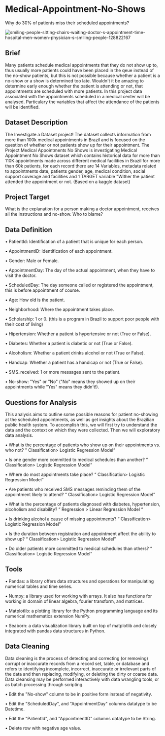 # Medical-Appointment-No-Shows
Why do 30% of patients miss their scheduled appointments?


![smiling-people-sitting-chairs-waiting-doctor-s-appointment-time-hospital-men-women-physician-s-smiling-people-128822167](https://user-images.githubusercontent.com/43109841/136189062-f12e5ee9-263d-4e89-b880-7d490a880175.jpeg)


## Brief 
Many patients schedule medical appointments that they do not show up to, thus usually more patients could have been placed in the qeue instead of the no-show patients, but this is not possible because whether a patient is a no-show or a show is determined too late. Wouldn't it be amazing to determine early enough whether the patient is attending or not, that appointments are scheduled with more patients. In this project data associated with the appointments scheduled in a medical center will be analysed. Particulary the variables that affect the attendance of the patients will be identified.

## Dataset Description
The Investigate a Dataset project! The dataset collects information from more than 100k medical appointments in Brazil and is focused on the question of whether or not patients show up for their appointment. The Project Medical Appointments No Shows is investigating Medical Appointment No Shows dataset which contains historical data for more than 110K appointments made across different medical facilities in Brazil for more than 60k patients, for each record there are 14 Variables, metadata related to appointments date, patients gender, age, medical condition, social support coverage and facilities and 1 TARGET variable "Wither the patient attended the appointment or not. (Based on a kaggle dataset)

## Project Target
What is the explanation for a person making a doctor appointment, receives all the instructions and no-show. Who to blame?

## Data Definition
•	PatientId: Identification of a patient that is unique for each person.

•	AppointmentID: Identification of each appointment.

•	Gender: Male or Female.

•	AppointmentDay: The day of the actual appointment, when they have to visit the doctor.

•	ScheduledDay: The day someone called or registered the appointment, this is before appointment of course.

•	Age: How old is the patient.

•	Neighborhood: Where the appointment takes place.

•	Scholarship: 1 or 0. (this is a program in Brazil to support poor people with their cost of living)

•	Hipertension: Whether a patient is hypertensive or not (True or False).

•	Diabetes: Whether a patient is diabetic or not (True or False).

•	Alcoholism: Whether a patient drinks alcohol or not (True or False).

•	Handcap: Whether a patient has a handicap or not (True or False).

•	SMS_received: 1 or more messages sent to the patient.

•	No-show: "Yes" or "No" ("No" means they showed up on their appointments while "Yes" means they didn't!).


## Questions for Analysis
This analysis aims to outline some possible reasons for patient no-showing at the scheduled appointments, as well as get insights about the Brazilian public health system. To accomplish this, we will first try to understand the data and the context on which they were collected. Then we will exploratory data analysis.

•	What is the percentage of patients who show up on their appointments vs. who not? " Classification> Logistic Regression Model”

•	Is one gender more committed to medical schedules than another? “ Classification> Logistic Regression Model”

•	Where do most appointments take place? “ Classification> Logistic Regression Model”

•	Are patients who received SMS messages reminding them of the appointment likely to attend? “ Classification> Logistic Regression Model”

•	What is the percentage of patients diagnosed with diabetes, hypertension, alcoholism and disability? “ Regression > Linear Regression Model “

•	Is drinking alcohol a cause of missing appointments? “ Classification> Logistic Regression Model”

•	Is the duration between registration and appointment affect the ability to show up? “ Classification> Logistic Regression Model”

•	Do older patients more committed to medical schedules than others? “ Classification> Logistic Regression Model”


## Tools 
•	Pandas: a library offers data structures and operations for manipulating numerical tables and time series.

•	Numpy: a library used for working with arrays. It also has functions for working in domain of linear algebra, fourier transform, and matrices.

•	Matplotlib: a plotting library for the Python programming language and its numerical mathematics extension NumPy.

•	Seaborn: a data visualization library built on top of matplotlib and closely integrated with pandas data structures in Python.

## Data Cleaning 
Data cleaning is the process of detecting and correcting (or removing) corrupt or inaccurate records from a record set, table, or database and refers to identifying incomplete, incorrect, inaccurate or irrelevant parts of the data and then replacing, modifying, or deleting the dirty or coarse data. 
Data cleansing may be performed interactively with data wrangling tools, or as batch processing through scripting.

•	Edit the "No-show" column to be in positive form instead of negativity.

•	Edit the "ScheduledDay", and "AppointmentDay" columns datatype to be Datetime.

•	Edit the "PatientId", and "AppointmentID" columns datatype to be String.

•	Delete row with negative age value.


